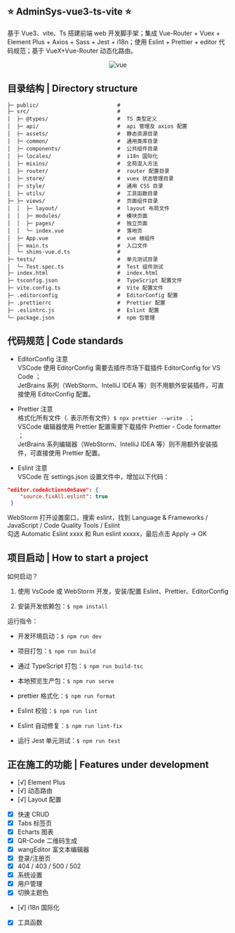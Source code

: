 ## ⭐ AdminSys-vue3-ts-vite ⭐

<p>
基于 Vue3、vite、Ts 搭建前端 web 开发脚手架；集成 Vue-Router + Vuex + Element Plus + Axios + Sass + Jest + i18n；使用 Eslint + Prettier + editor 代码规范；基于 VueX+Vue-Router 动态化路由。
</p>

<p align="center">
  <img src="https://z3.ax1x.com/2021/09/04/h2zT2D.png" alt="vue">
</p>

## 目录结构 | Directory structure

```
├─ public/                         #
├─ src/                            #
│  ├─ @types/                      #  TS 类型定义
│  ├─ api/                         #  api 管理及 axios 配置
│  ├─ assets/                      #  静态资源目录
│  ├─ common/                      #  通用类库目录
│  ├─ components/                  #  公共组件目录
│  ├─ locales/                     #  i18n 国际化
│  ├─ mixins/                      #  全局混入方法
│  ├─ router/                      #  router 配置目录
│  ├─ store/                       #  vuex 状态管理目录
│  ├─ style/                       #  通用 CSS 目录
│  ├─ utils/                       #  工具函数目录
├─ ├─ views/                       #  页面组件目录
│  │  ├─ layout/                   #  layout 布局文件
│  │  ├─ modules/                  #  模块页面
│  │  ├─ pages/                    #  独立页面
│  │  └─ index.vue                 #  落地页
│  ├─ App.vue                      #  vue 根组件
│  ├─ main.ts                      #  入口文件
│  └─ shims-vue.d.ts               #
├─ tests/                          #  单元测试目录
│  └─ Test.spec.ts                 #  Test 组件测试
├─ index.html                      #  index.html
├─ tsconfig.json                   #  TypeScript 配置文件
├─ vite.config.ts                  #  Vite 配置文件
├─ .editorconfig                   #  EditorConfig 配置
├─ .prettierrc                     #  Prettier 配置
├─ .eslintrc.js                    #  Eslint 配置
└─ package.json                    #  npm 包管理
```

## 代码规范 | Code standards

- EditorConfig 注意</br>
  VSCode 使用 EditorConfig 需要去插件市场下载插件 EditorConfig for VS Code ； </br>
  JetBrains 系列（WebStorm、IntelliJ IDEA 等）则不用额外安装插件，可直接使用 EditorConfig 配置。 </br>

- Prettier 注意</br>
  格式化所有文件（. 表示所有文件）`$ npx prettier --write .`； </br>
  VSCode 编辑器使用 Prettier 配置需要下载插件 Prettier - Code formatter ； </br>
  JetBrains 系列编辑器（WebStorm、IntelliJ IDEA 等）则不用额外安装插件，可直接使用 Prettier 配置。 </br>

- Eslint 注意</br>
  VSCode 在 settings.json 设置文件中，增加以下代码： </br>

```json
"editor.codeActionsOnSave": {
    "source.fixAll.eslint": true
 }
```

WebStorm 打开设置窗口，搜索 eslint，找到 Language & Frameworks / JavaScript / Code Quality Tools / Eslint </br>
勾选 Automatic Eslint xxxx 和 Run eslint xxxxx，最后点击 Apply -> OK </br>

## 项目启动 | How to start a project

如何启动？

1. 使用 VsCode 或 WebStorm 开发，安装/配置 Eslint、Prettier、EditorConfig

2. 安装开发依赖包：`$ npm install `

运行指令：

- 开发环境启动：`$ npm run dev `

- 项目打包：`$ npm run build `

- 通过 TypeScript 打包：`$ npm run build-tsc `

- 本地预览生产包：`$ npm run serve `

- prettier 格式化：`$ npm run format `

- Eslint 校验：`$ npm run lint `

- Eslint 自动修复：`$ npm run lint-fix `

- 运行 Jest 单元测试：`$ npm run test `

## 正在施工的功能 | Features under development

- [√] Element Plus
- [√] 动态路由
- [√] Layout 配置
- [x] 快速 CRUD
- [x] Tabs 标签页
- [x] Echarts 图表
- [x] QR-Code 二维码生成
- [x] wangEditor 富文本编辑器
- [x] 登录/注册页
- [x] 404 / 403 / 500 / 502
- [x] 系统设置
- [x] 用户管理
- [x] 切换主题色
- [√] i18n 国际化
- [x] 工具函数
